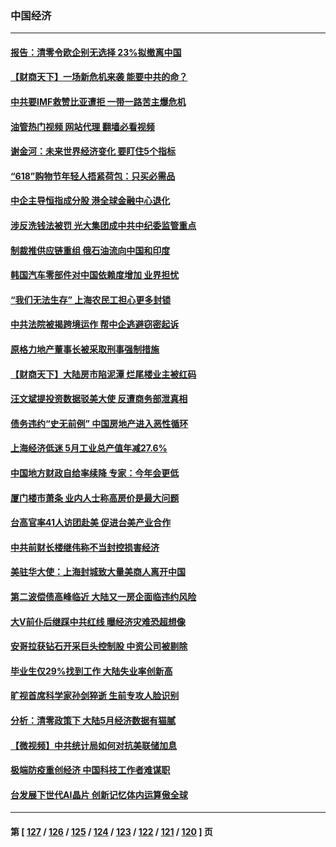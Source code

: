 ### 中国经济
---
#### [报告：清零令欧企别无选择 23%拟撤离中国](../../pages/ncid283/n13763687.md?06211645) 
#### [【财商天下】一场新危机来袭 能要中共的命？](../../pages/ncid283/n13763617.md?06211645) 
#### [中共要IMF救赞比亚遭拒 一带一路苦主爆危机](../../pages/ncid283/n13763407.md?06211645) 
#### [油管热门视频 网站代理 翻墙必看视频](http://209.222.30.114:81/youtube.html?06211645)
#### [谢金河：未来世界经济变化 要盯住5个指标](../../pages/ncid283/n13763396.md?06211645) 
#### [“618”购物节年轻人捂紧荷包：只买必需品](../../pages/ncid283/n13763064.md?06211645) 
#### [中企主导恒指成分股 港全球金融中心退化](../../pages/ncid283/n13763111.md?06211645) 
#### [涉反洗钱法被罚 光大集团成中共中纪委监管重点](../../pages/ncid283/n13762920.md?06211645) 
#### [制裁推供应链重组 俄石油流向中国和印度](../../pages/ncid283/n13762897.md?06211645) 
#### [韩国汽车零部件对中国依赖度增加 业界担忧](../../pages/ncid283/n13762855.md?06211645) 
#### [“我们无法生存” 上海农民工担心更多封锁](../../pages/ncid283/n13762021.md?06211645) 
#### [中共法院被揭跨境运作 帮中企逃避窃密起诉](../../pages/ncid283/n13761140.md?06211645) 
#### [原格力地产董事长被采取刑事强制措施](../../pages/ncid283/n13762065.md?06211645) 
#### [【财商天下】大陆房市陷泥潭 烂尾楼业主被红码](../../pages/ncid283/n13761890.md?06211645) 
#### [汪文斌提投资数据驳美大使 反遭商务部泄真相](../../pages/ncid283/n13761701.md?06211645) 
#### [债务违约“史无前例” 中国房地产进入恶性循环](../../pages/ncid283/n13761873.md?06211645) 
#### [上海经济低迷 5月工业总产值年减27.6%](../../pages/ncid283/n13761704.md?06211645) 
#### [中国地方财政自给率续降 专家：今年会更低](../../pages/ncid283/n13761613.md?06211645) 
#### [厦门楼市萧条 业内人士称高房价是最大问题](../../pages/ncid283/n13761438.md?06211645) 
#### [台高官率41人访团赴美 促进台美产业合作](../../pages/ncid283/n13761432.md?06211645) 
#### [中共前财长楼继伟称不当封控损害经济](../../pages/ncid283/n13761368.md?06211645) 
#### [美驻华大使：上海封城致大量美商人离开中国](../../pages/ncid283/n13761148.md?06211645) 
#### [第二波偿债高峰临近 大陆又一房企面临违约风险](../../pages/ncid283/n13761177.md?06211645) 
#### [大V前仆后继踩中共红线 曝经济灾难恐超想像](../../pages/ncid283/n13761107.md?06211645) 
#### [安哥拉获钻石开采巨头控制股 中资公司被剔除](../../pages/ncid283/n13761101.md?06211645) 
#### [毕业生仅29%找到工作 大陆失业率创新高](../../pages/ncid283/n13761096.md?06211645) 
#### [旷视首席科学家孙剑猝逝 生前专攻人脸识别](../../pages/ncid283/n13760859.md?06211645) 
#### [分析：清零政策下 大陆5月经济数据有猫腻](../../pages/ncid283/n13761057.md?06211645) 
#### [【微视频】中共统计局如何对抗美联储加息](../../pages/ncid283/n13761018.md?06211645) 
#### [极端防疫重创经济 中国科技工作者难谋职](../../pages/ncid283/n13760865.md?06211645) 
#### [台发展下世代AI晶片 创新记忆体内运算傲全球](../../pages/ncid283/n13760899.md?06211645) 

---
#### 第 [ [127](./127.md?06211645) / [126](./126.md?06211645) / [125](./125.md?06211645) / [124](./124.md?06211645) / [123](./123.md?06211645) / [122](./122.md?06211645) / [121](./121.md?06211645) / [120](./120.md?06211645) ] 页
